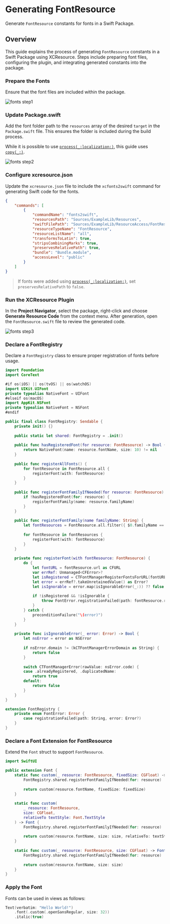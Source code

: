 # Generating FontResource

Generate `FontResource` constants for fonts in a Swift Package.

## Overview

This guide explains the process of generating `FontResource` constants in a Swift Package using XCResource.
Steps include preparing font files, configuring the plugin, and integrating generated constants into the package.

### Prepare the Fonts

Ensure that the font files are included within the package.

![fonts step1](fonts-1)

### Update Package.swift

Add the font folder path to the `resources` array of the desired `target` in the `Package.swift` file.
This ensures the folder is included during the build process.

While it is possible to use [`process(_:localization:)`](https://developer.apple.com/documentation/PackageDescription/Resource/process(_:localization:)),
this guide uses [`copy(_:)`](https://developer.apple.com/documentation/PackageDescription/Resource/copy(_:)).

![fonts step2](fonts-2)

### Configure xcresource.json

Update the `xcresource.json` file to include the `xcfonts2swift` command for generating Swift code for the fonts.

```json
{
    "commands": [
        {
            "commandName": "fonts2swift",
            "resourcesPath": "Sources/ExampleLib/Resources",
            "swiftFilePath": "Sources/ExampleLib/ResourceAccess/FontResource.swift",
            "resourceTypeName": "FontResource",
            "resourceListName": "all",
            "transformsToLatin": true,
            "stripsCombiningMarks": true,
            "preservesRelativePath": true,
            "bundle": "Bundle.module",
            "accessLevel": "public"
        }
    ]
}
```

> If fonts were added using [`process(_:localization:)`](https://developer.apple.com/documentation/PackageDescription/Resource/process(_:localization:)), set `preservesRelativePath` to `false`.

### Run the XCResource Plugin

In the **Project Navigator**, select the package, right-click and choose **Generate Resource Code** from the context menu.
After generation, open the `FontResource.swift` file to review the generated code.

![fonts step3](fonts-3)

### Declare a FontRegistry

Declare a `FontRegistry` class to ensure proper registration of fonts before usage.

```swift
import Foundation
import CoreText

#if os(iOS) || os(tvOS) || os(watchOS)
import UIKit.UIFont
private typealias NativeFont = UIFont
#elseif os(macOS)
import AppKit.NSFont
private typealias NativeFont = NSFont
#endif

public final class FontRegistry: Sendable {
    private init() {}
    
    public static let shared: FontRegistry = .init()
    
    public func hasRegisteredFont(for resource: FontResource) -> Bool {
        return NativeFont(name: resource.fontName, size: 10) != nil
    }
    
    public func registerAllFonts() {
        for fontResource in FontResource.all {
            registerFont(with: fontResource)
        }
    }
    
    public func registerFontFamilyIfNeeded(for resource: FontResource) {
        if !hasRegisteredFont(for: resource) {
            registerFontFamily(name: resource.familyName)
        }
    }
    
    public func registerFontFamily(name familyName: String) {
        let fontResources = FontResource.all.filter({ $0.familyName == familyName })
        
        for fontResource in fontResources {
            registerFont(with: fontResource)
        }
    }
    
    private func registerFont(with fontResource: FontResource) {
        do {
            let fontURL = fontResource.url as CFURL
            var errRef: Unmanaged<CFError>?
            let isRegistered = CTFontManagerRegisterFontsForURL(fontURL, .process, &errRef)
            let error = errRef?.takeUnretainedValue() as Error?
            let isIgnorable = error.map(isIgnorableError(_:)) ?? false
            
            if !isRegistered && !isIgnorable {
                throw FontError.registrationFailed(path: fontResource.relativePath, error: error)
            }
        } catch {
            preconditionFailure("\(error)")
        }
    }
    
    private func isIgnorableError(_ error: Error) -> Bool {
        let nsError = error as NSError
        
        if nsError.domain != (kCTFontManagerErrorDomain as String) {
            return false
        }
        
        switch CTFontManagerError(rawValue: nsError.code) {
        case .alreadyRegistered, .duplicatedName:
            return true
        default:
            return false
        }
    }
}

extension FontRegistry {
    private enum FontError: Error {
        case registrationFailed(path: String, error: Error?)
    }
}
```

### Declare a Font Extension for FontResource

Extend the `Font` struct to support `FontResource`.

```swift
import SwiftUI

public extension Font {
    static func custom(_ resource: FontResource, fixedSize: CGFloat) -> Font {
        FontRegistry.shared.registerFontFamilyIfNeeded(for: resource)
        
        return custom(resource.fontName, fixedSize: fixedSize)
    }
    
    static func custom(
        _ resource: FontResource,
        size: CGFloat,
        relativeTo textStyle: Font.TextStyle
    ) -> Font {
        FontRegistry.shared.registerFontFamilyIfNeeded(for: resource)
        
        return custom(resource.fontName, size: size, relativeTo: textStyle)
    }
    
    static func custom(_ resource: FontResource, size: CGFloat) -> Font {
        FontRegistry.shared.registerFontFamilyIfNeeded(for: resource)
        
        return custom(resource.fontName, size: size)
    }
}
```

### Apply the Font

Fonts can be used in views as follows:

```swift
Text(verbatim: "Hello World!")
    .font(.custom(.openSansRegular, size: 32))
    .italic(true)
```
